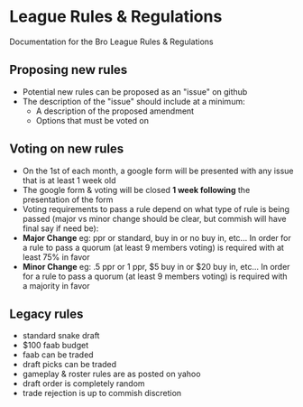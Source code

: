 # League Rules &amp; Regulations
Documentation for the Bro League Rules &amp; Regulations

## Proposing new rules
- Potential new rules can be proposed as an "issue" on github
- The description of the "issue" should include at a minimum:
  - A description of the proposed amendment
  - Options that must be voted on

## Voting on new rules
- On the 1st of each month, a google form will be presented with any issue that is at least 1 week old
- The google form & voting will be closed **1 week following** the presentation of the form
- Voting requirements to pass a rule depend on what type of rule is being passed (major vs minor change should be clear, but commish will have final say if need be):
- **Major Change** eg: ppr or standard, buy in or no buy in, etc...  In order for a rule to pass a quorum (at least 9 members voting) is required with at least 75% in favor
- **Minor Change** eg: .5 ppr or 1 ppr, $5 buy in or $20 buy in, etc... In order for a rule to pass a quorum (at least 9 members voting) is required with a majority in favor

## Legacy rules
- standard snake draft
- $100 faab budget
- faab can be traded
- draft picks can be traded
- gameplay & roster rules are as posted on yahoo
- draft order is completely random
- trade rejection is up to commish discretion

